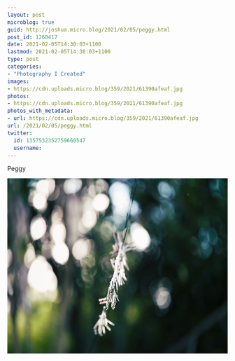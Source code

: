 ```yaml
---
layout: post
microblog: true
guid: http://joshua.micro.blog/2021/02/05/peggy.html
post_id: 1260417
date: 2021-02-05T14:30:03+1100
lastmod: 2021-02-05T14:30:03+1100
type: post
categories:
- "Photography I Created"
images:
- https://cdn.uploads.micro.blog/359/2021/61390afeaf.jpg
photos:
- https://cdn.uploads.micro.blog/359/2021/61390afeaf.jpg
photos_with_metadata:
- url: https://cdn.uploads.micro.blog/359/2021/61390afeaf.jpg
url: /2021/02/05/peggy.html
twitter:
  id: 1357532352759660547
  username: 
---
```

Peggy

<img src="uploads/2021/61390afeaf.jpg" width="600" height="400" alt="" />
